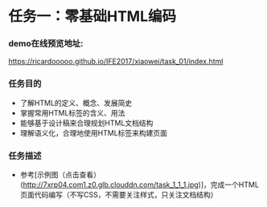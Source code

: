 # 任务一：零基础HTML编码
### demo在线预览地址:
https://ricardooooo.github.io/IFE2017/xiaowei/task_01/index.html
### 任务目的
* 了解HTML的定义、概念、发展简史
* 掌握常用HTML标签的含义、用法
* 能够基于设计稿来合理规划HTML文档结构
* 理解语义化，合理地使用HTML标签来构建页面

### 任务描述
* 参考[示例图（点击查看）(http://7xrp04.com1.z0.glb.clouddn.com/task_1_1_1.jpg)]，完成一个HTML页面代码编写（不写CSS，不需要关注样式，只关注文档结构）
